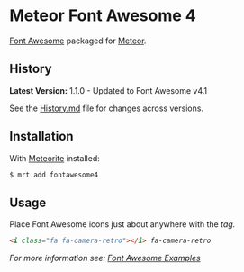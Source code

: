 # Meteor Font Awesome 4

[Font Awesome](http://fortawesome.github.io/Font-Awesome/) packaged for [Meteor](http://meteor.com).

## History

**Latest Version:** 1.1.0 - Updated to Font Awesome v4.1

See the [History.md](history.md) file for changes across versions.

## Installation

With [Meteorite](https://github.com/oortcloud/meteorite) installed:

```sh
$ mrt add fontawesome4
```
## Usage

Place Font Awesome icons just about anywhere with the <i> tag.

```HTML
<i class="fa fa-camera-retro"></i> fa-camera-retro
```

For more information see: [Font Awesome Examples](http://fortawesome.github.io/Font-Awesome/examples/)
